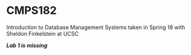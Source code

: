 # CMPS182
Introduction to Database Management Systems taken in Spring 18 with Sheldon Finkelstein at UCSC  

***Lab 1 is missing***
